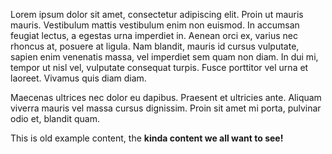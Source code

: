 Lorem ipsum dolor sit amet, consectetur adipiscing elit. Proin ut mauris mauris. Vestibulum mattis vestibulum enim non euismod. In accumsan feugiat lectus, a egestas urna imperdiet in. Aenean orci ex, varius nec rhoncus at, posuere at ligula. Nam blandit, mauris id cursus vulputate, sapien enim venenatis massa, vel imperdiet sem quam non diam. In dui mi, tempor ut nisl vel, vulputate consequat turpis. Fusce porttitor vel urna et laoreet. Vivamus quis diam diam.

Maecenas ultrices nec dolor eu dapibus. Praesent et ultricies ante. Aliquam viverra mauris vel massa cursus dignissim. Proin sit amet mi porta, pulvinar odio et, blandit quam.

This is old example content, the **kinda content we all want to see!**